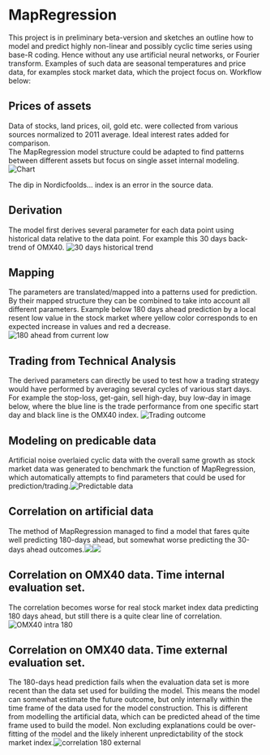 # MapRegression

This project is in preliminary beta-version and sketches an outline how to model and predict highly non-linear and possibly cyclic time series using base-R coding. Hence without any use artificial neural networks, or Fourier transform. Examples of such data are seasonal temperatures and price data, for examples stock market data, which the project focus on. Workflow below:

## Prices of assets

Data of stocks, land prices, oil, gold etc. were collected from various sources normalized to 2011 average. Ideal interest rates added for comparison.\
The MapRegression model structure could be adapted to find patterns between different assets but focus on single asset internal modeling. ![Chart](images/AssetsCompared.png)

The dip in Nordicfoolds... index is an error in the source data.

## Derivation

The model first derives several parameter for each data point using historical data relative to the data point. For example this 30 days back-trend of OMX40. ![30 days historical trend](images/Backtrend30days.png)

## Mapping

The parameters are translated/mapped into a patterns used for prediction. By their mapped structure they can be combined to take into account all different parameters. Example below 180 days ahead prediction by a local resent low value in the stock market where yellow color corresponds to en expected increase in values and red a decrease. ![180 ahead from current low](images/Map180_CurrLow.png)

## Trading from Technical Analysis

The derived parameters can directly be used to test how a trading strategy would have performed by averaging several cycles of various start days. For example the stop-loss, get-gain, sell high-day, buy low-day in image below, where the blue line is the trade performance from one specific start day and black line is the OMX40 index. ![Trading outcome](images/BuySellStrategy.png)

## Modeling on predicable data

Artificial noise overlaied cyclic data with the overall same growth as stock market data was generated to benchmark the function of MapRegression, which automatically attempts to find parameters that could be used for prediction/trading.![Predictable data](images/FakeIndex.png)

## Correlation on artificial data

The method of MapRegression managed to find a model that fares quite well predicting 180-days ahead, but somewhat worse predicting the 30-days ahead outcomes.[![](images/Corr180.png)](correlation%20180%20artificial)[![](images/Corr30.png)](correlation%2030-days%20artificial)

## Correlation on OMX40 data. Time internal evaluation set.

The correlation becomes worse for real stock market index data predicting 180 days ahead, but still there is a quite clear line of correlation. ![OMX40 intra 180](images/OMXN40Intra180.png)

## Correlation on OMX40 data. Time external evaluation set.

The 180-days head prediction fails when the evaluation data set is more recent than the data set used for building the model. This means the model can somewhat estimate the future outcome, but only internally within the time frame of the data used for the model construction. This is different from modelling the artificial data, which can be predicted ahead of the time frame used to build the model. Non excluding explanations could be over-fitting of the model and the likely inherent unpredictability of the stock market index.![correlation 180 external](images/OMXN40Future.png)
